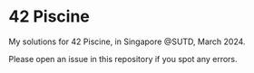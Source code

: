 # 42 Piscine

My solutions for 42 Piscine, in Singapore @SUTD, March 2024.

Please open an issue in this repository if you spot any errors.
